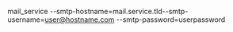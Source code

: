 mail_service --smtp-hostname=mail.service.tld--smtp-username=user@hostname.com --smtp-password=userpassword

